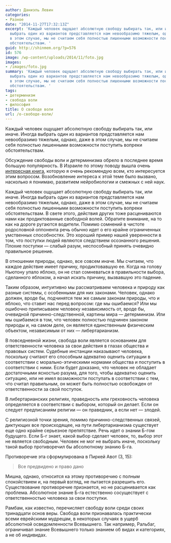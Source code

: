 ```yaml
---
author: Даниэль Левин
categories:
- Разное
date: "2014-11-27T17:32:13Z"
excerpt: 'Каждый человек ощущает абсолютную свободу выбирать так, или иначе. Иногда
  выбрать один из вариантов представляется нам невообразимо тяжелым, однако, даже
  в этом случае, мы не считаем себя полностью лишенными возможности поступить вопреки
  обстоятельствам. '
guid: http://shinmem.org/?p=576
id: 576
image: /wp-content/uploads/2014/11/foto.jpg
images:
- /images/foto.jpg
summary: 'Каждый человек ощущает абсолютную свободу выбирать так, или иначе. Иногда
  выбрать один из вариантов представляется нам невообразимо тяжелым, однако, даже
  в этом случае, мы не считаем себя полностью лишенными возможности поступить вопреки
  обстоятельствам. '
tags:
- детерминизм
- свобода воли
- философия
title: О свободе воли
url: /о-свободе-воли/
---
```

Каждый человек ощущает абсолютную свободу выбирать так, или иначе. Иногда выбрать один из вариантов представляется нам невообразимо тяжелым, однако, даже в этом случае, мы не считаем себя полностью лишенными возможности поступить вопреки обстоятельствам. <!--more-->

Обсуждение свободы воли и детерминизма обрело в последнее время большую популярность. В Израиле по этому поводу вышла очень [интересная книга](http://www.ybook.co.il/science_of_freedom "מדעי החופש"), которую я очень рекомендую всем, кто интересуется этим вопросом. Возобновление интереса к этой теме было вызвано, насколько я понимаю, развитием нейробиологии и смежных с ней наук.

Каждый человек ощущает абсолютную свободу выбирать так, или иначе. Иногда выбрать один из вариантов представляется нам невообразимо тяжелым, однако, даже в этом случае, мы не считаем себя полностью лишенными возможности поступить вопреки обстоятельствам. В свете этого, действия других тоже расцениваются нами как продиктованные свободной волей. Обратите внимание, на то как на дороге ругаются водители. Помимо сомнений в чистоте родословной оппонента речь обычно идет о его крайне ограниченных умственных способностях. Это хороший пример нашей уверенности в том, что поступки людей являются следствием осознанного решения. Плохие поступки — слабый разум, неспособный принять очевидно правильное решение.

В отношении природы, однако, все совсем иначе. Мы считаем, что каждое действие имеет причину, продиктовавшую ее. Когда на голову Ньютону упало яблоко, он не стал сомневаться в правильности выбора, сделанного яблоком, а начал искать причину, вызвавшую это падение.

Таким образом, интуитивно мы рассматриваем человека и природу как разные системы, с особенными для них законами. Человек, однако должен, вроде бы, подчинятся тем же самым законам природы, что и яблоко, что ставит нас перед вопросом: где мы ошибаемся? Или мы ошибочно приписываем человеку независимость от, вроде бы, очевидной причинно-следственной, картины мира — детерминизм. Или мы ошибаемся в том, что человек полностью подчинен законом природы и, на самом деле, он является единственным физическим объектом, независимым от них — либертарианизм.

В повседневной жизни, свобода воли является основанием для ответственности человека за свои действия в глазах общества и правовых систем. Судебные инстанции наказывают человека, поскольку считают его способным адекватно оценить ситуации в соответствии с морально-этическими нормами общества и поступить в соответствии с ними. Если будет доказано, что человек не обладает достаточными ясностью разума, для того, чтобы адекватно оценить ситуацию, или не имел возможности поступать в соответствии с тем, что считал правильным, он может быть полностью освобожден от ответственности за свой поступок.

В либертарианских религиях, праведность или греховность человека определяется в соответствии с выбором, который он делает. Если он следует предписаниям религии — он праведник, а если нет — злодей.

С религиозной точки зрения, помимо причинно-следственных связей, диктующих все происходящее, на пути либертарианизма существует еще одно крайне серьезное препятствие. Речь идет о знании Б-гом будущего. Если Б-г знает, какой выбор сделает человек, то, выбор этот не является свободным. Человек не мог не выбрать иначе, поскольку такой выбор противоречил бы абсолютному знанию Б-га.

Противоречие эта сформулирована в Пиркей Авот (3, 15):

> Все предвидено и право дано

Мишна, однако, относится ка этому противоречию с полным спокойствием и, на первый взгляд, не пытается разрешить его. Существование противоречие признается, но не расценивается как проблема. Абсолютное знание Б-га естественно сосуществует с ответственностью человека за свои поступки.

Рамбам, как известно, перечисляет свободу воли среди своих тринадцати основ веры. Свобода воли признавалась практически всеми еврейскими мудрецам, в некоторых случаях в ущерб абсолютной осведомленности Всевышнего. Так например, Ральбаг, ограничивал знание Всевышнего только знанием об видах и категориях, а не об индивидах.